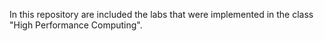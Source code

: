 In this repository are included the labs that were implemented in the class "High Performance Computing".
